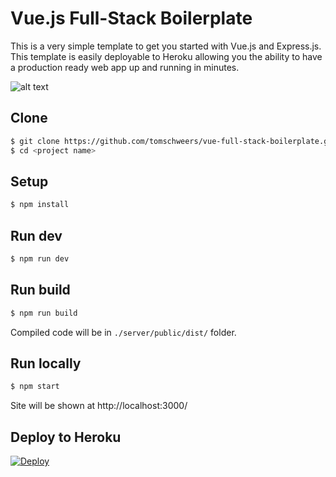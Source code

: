 # Vue.js Full-Stack Boilerplate
This is a very simple template to get you started with Vue.js and Express.js. This template is easily deployable to Heroku allowing you the ability to have a production ready web app up and running in minutes.

![alt text](http://www.wamasoftware.com/images/service-images/vue-js-side-panel.png)

## Clone

```bash
$ git clone https://github.com/tomschweers/vue-full-stack-boilerplate.git <project name>
$ cd <project name>
```

## Setup

```bash
$ npm install
```

## Run dev

```bash
$ npm run dev
```

## Run build

```bash
$ npm run build
```
Compiled code will be in `./server/public/dist/` folder.

## Run locally

```bash
$ npm start
```
Site will be shown at http://localhost:3000/

## Deploy to Heroku

[![Deploy](https://www.herokucdn.com/deploy/button.png)](https://heroku.com/deploy)
